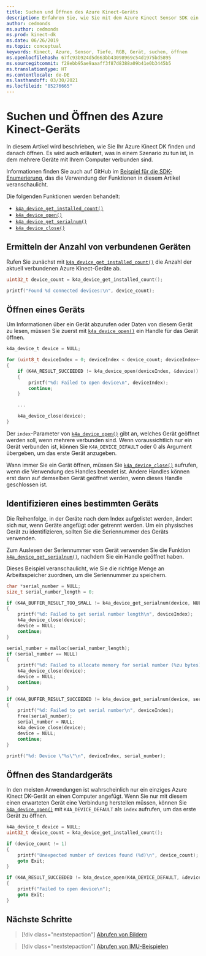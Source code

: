 ```yaml
---
title: Suchen und Öffnen des Azure Kinect-Geräts
description: Erfahren Sie, wie Sie mit dem Azure Kinect Sensor SDK ein Azure Kinect-Gerät finden und öffnen.
author: cedmonds
ms.author: cedmonds
ms.prod: kinect-dk
ms.date: 06/26/2019
ms.topic: conceptual
keywords: Kinect, Azure, Sensor, Tiefe, RGB, Gerät, suchen, öffnen
ms.openlocfilehash: 67fc93b924d5d663bb43098969c54d1975bd5895
ms.sourcegitcommit: f28ebb95ae9aaaff3f87d8388a09b41e0b3445b5
ms.translationtype: HT
ms.contentlocale: de-DE
ms.lasthandoff: 03/30/2021
ms.locfileid: "85276665"
---
```

# <a name="find-then-open-the-azure-kinect-device"></a>Suchen und Öffnen des Azure Kinect-Geräts

In diesem Artikel wird beschrieben, wie Sie Ihr Azure Kinect DK finden und danach öffnen. Es wird auch erläutert, was in einem Szenario zu tun ist, in dem mehrere Geräte mit Ihrem Computer verbunden sind.

Informationen finden Sie auch auf GitHub im [Beispiel für die SDK-Enumerierung](https://github.com/microsoft/Azure-Kinect-Sensor-SDK/tree/develop/examples/enumerate), das die Verwendung der Funktionen in diesem Artikel veranschaulicht.

Die folgenden Funktionen werden behandelt:
 * [`k4a_device_get_installed_count()`](https://microsoft.github.io/Azure-Kinect-Sensor-SDK/master/group___functions_gaf7d19df0f73f8e4dfaa21e1b4b719ecc.html#gaf7d19df0f73f8e4dfaa21e1b4b719ecc)
 * [`k4a_device_open()`](https://microsoft.github.io/Azure-Kinect-Sensor-SDK/master/group___functions_ga3d4eb5dfbf4d576d4978b66ea419f113.html#ga3d4eb5dfbf4d576d4978b66ea419f113)
 * [`k4a_device_get_serialnum()`](https://microsoft.github.io/Azure-Kinect-Sensor-SDK/master/group___functions_ga798489af207ff1c99f2285ff6b08bc22.html#ga798489af207ff1c99f2285ff6b08bc22)
 * [`k4a_device_close()`](https://microsoft.github.io/Azure-Kinect-Sensor-SDK/master/group___functions_ga7a3931d9a690b3971caaac83b43f9423.html#ga7a3931d9a690b3971caaac83b43f9423)

## <a name="discover-the-number-of-connected-devices"></a>Ermitteln der Anzahl von verbundenen Geräten

Rufen Sie zunächst mit [`k4a_device_get_installed_count()`](https://microsoft.github.io/Azure-Kinect-Sensor-SDK/master/group___functions_gaf7d19df0f73f8e4dfaa21e1b4b719ecc.html#gaf7d19df0f73f8e4dfaa21e1b4b719ecc) die Anzahl der aktuell verbundenen Azure Kinect-Geräte ab.

```C
uint32_t device_count = k4a_device_get_installed_count();

printf("Found %d connected devices:\n", device_count);
```

## <a name="open-a-device"></a>Öffnen eines Geräts

Um Informationen über ein Gerät abzurufen oder Daten von diesem Gerät zu lesen, müssen Sie zuerst mit [`k4a_device_open()`](https://microsoft.github.io/Azure-Kinect-Sensor-SDK/master/group___functions_ga3d4eb5dfbf4d576d4978b66ea419f113.html#ga3d4eb5dfbf4d576d4978b66ea419f113) ein Handle für das Gerät öffnen.

```C
k4a_device_t device = NULL;

for (uint8_t deviceIndex = 0; deviceIndex < device_count; deviceIndex++)
{
    if (K4A_RESULT_SUCCEEDED != k4a_device_open(deviceIndex, &device))
    {
        printf("%d: Failed to open device\n", deviceIndex);
        continue;
    }

    ...

    k4a_device_close(device);
}
```

Der `index`-Parameter von [`k4a_device_open()`](https://microsoft.github.io/Azure-Kinect-Sensor-SDK/master/group___functions_ga3d4eb5dfbf4d576d4978b66ea419f113.html#ga3d4eb5dfbf4d576d4978b66ea419f113) gibt an, welches Gerät geöffnet werden soll, wenn mehrere verbunden sind. Wenn voraussichtlich nur ein Gerät verbunden ist, können Sie `K4A_DEVICE_DEFAULT` oder 0 als Argument übergeben, um das erste Gerät anzugeben.

Wann immer Sie ein Gerät öffnen, müssen Sie [`k4a_device_close()`](https://microsoft.github.io/Azure-Kinect-Sensor-SDK/master/group___functions_ga7a3931d9a690b3971caaac83b43f9423.html#ga7a3931d9a690b3971caaac83b43f9423) aufrufen, wenn die Verwendung des Handles beendet ist. Andere Handles können erst dann auf demselben Gerät geöffnet werden, wenn dieses Handle geschlossen ist.

## <a name="identify-a-specific-device"></a>Identifizieren eines bestimmten Geräts

Die Reihenfolge, in der Geräte nach dem Index aufgelistet werden, ändert sich nur, wenn Geräte angefügt oder getrennt werden. Um ein physisches Gerät zu identifizieren, sollten Sie die Seriennummer des Geräts verwenden.

Zum Auslesen der Seriennummer vom Gerät verwenden Sie die Funktion [`k4a_device_get_serialnum()`](https://microsoft.github.io/Azure-Kinect-Sensor-SDK/master/group___functions_ga798489af207ff1c99f2285ff6b08bc22.html#ga798489af207ff1c99f2285ff6b08bc22), nachdem Sie ein Handle geöffnet haben.

Dieses Beispiel veranschaulicht, wie Sie die richtige Menge an Arbeitsspeicher zuordnen, um die Seriennummer zu speichern.

```C
char *serial_number = NULL;
size_t serial_number_length = 0;

if (K4A_BUFFER_RESULT_TOO_SMALL != k4a_device_get_serialnum(device, NULL, &serial_number_length))
{
    printf("%d: Failed to get serial number length\n", deviceIndex);
    k4a_device_close(device);
    device = NULL;
    continue;
}

serial_number = malloc(serial_number_length);
if (serial_number == NULL)
{
    printf("%d: Failed to allocate memory for serial number (%zu bytes)\n", deviceIndex, serial_number_length);
    k4a_device_close(device);
    device = NULL;
    continue;
}

if (K4A_BUFFER_RESULT_SUCCEEDED != k4a_device_get_serialnum(device, serial_number, &serial_number_length))
{
    printf("%d: Failed to get serial number\n", deviceIndex);
    free(serial_number);
    serial_number = NULL;
    k4a_device_close(device);
    device = NULL;
    continue;
}

printf("%d: Device \"%s\"\n", deviceIndex, serial_number);
```

## <a name="open-the-default-device"></a>Öffnen des Standardgeräts

In den meisten Anwendungen ist wahrscheinlich nur ein einziges Azure Kinect DK-Gerät an einen Computer angefügt. Wenn Sie nur mit diesem einen erwarteten Gerät eine Verbindung herstellen müssen, können Sie [`k4a_device_open()`](https://microsoft.github.io/Azure-Kinect-Sensor-SDK/master/group___functions_ga3d4eb5dfbf4d576d4978b66ea419f113.html#ga3d4eb5dfbf4d576d4978b66ea419f113) mit `K4A_DEVICE_DEFAULT` als `index` aufrufen, um das erste Gerät zu öffnen.

```C
k4a_device_t device = NULL;
uint32_t device_count = k4a_device_get_installed_count();

if (device_count != 1)
{
    printf("Unexpected number of devices found (%d)\n", device_count);
    goto Exit;
}

if (K4A_RESULT_SUCCEEDED != k4a_device_open(K4A_DEVICE_DEFAULT, &device))
{
    printf("Failed to open device\n");
    goto Exit;
}
```

## <a name="next-steps"></a>Nächste Schritte

>[!div class="nextstepaction"]
>[Abrufen von Bildern](retrieve-images.md)

>[!div class="nextstepaction"]
>[Abrufen von IMU-Beispielen](retrieve-imu-samples.md)

